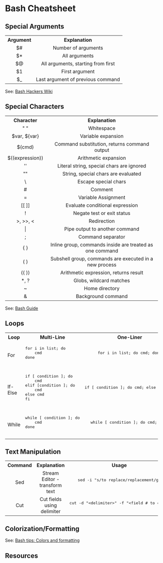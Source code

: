 # Bash Cheatsheet

## Special Arguments

<table style="text-align:center">
    <tr>
        <th>Argument</th>
        <th>Explanation</th>
    </tr>
    <tr>
        <td>
            $#
        </td>
        <td>
            Number of arguments
        </td>
    </tr>
    <tr>
        <td>
            $*
        </td>
        <td>
            All arguments
        </td>
    </tr>
    <tr>
        </tr>
        <td>
            $@
        </td>
        <td>
            All arguments, starting from first
        </td>
    </tr>
    <tr>
        </tr>
        <td>
            $1
        </td>
        <td>
            First argument
        </td>
    </tr>
    <tr>
        </tr>
        <td>
            $_
        </td>
        <td>
            Last argument of previous command
        </td>
    </tr>
</table>

See: [Bash Hackers Wiki](https://wiki.bash-hackers.org/syntax/shellvars#special_parameters_and_shell_variables)

## Special Characters

<table style="text-align:center">
    <tr>
        <th>Character</th>
        <th>Explanation</th>
    </tr>
    <tr>
        <td>
            " "
        </td>
        <td>
            Whitespace
        </td>
    </tr>
    <tr>
        <td>
            $var, ${var}
        </td>
        <td>
            Variable expansion
        </td>
    </tr>
    <tr>
        <td>
            $(cmd)
        </td>
        <td>
            Command substitution, returns command output
        </td>
    </tr>
    <tr>
        <td>
            $((expression))
        </td>
        <td>
            Arithmetic expansion
        </td>
    </tr>
    <tr>
        <td>
            ''
        </td>
        <td>
            Literal string, special chars are ignored
        </td>
    </tr>
    <tr>
        </tr>
        <td>
            ""
        </td>
        <td>
            String, special chars are evaluated
        </td>
    </tr>
    <tr>
        <td>
            \
        </td>
        <td>
            Escape special chars
        </td>
    </tr>
    <tr>
        <td>
            #
        </td>
        <td>
            Comment
        </td>
    </tr>
    <tr>
        <td>
            =
        </td>
        <td>
            Variable Assignment
        </td>
    </tr>
    <tr>
        <td>
            [[ ]]
        </td>
        <td>
            Evaluate conditional expression
        </td>
    </tr>
    <tr>
        <td>
            !
        </td>
        <td>
            Negate test or exit status
        </td>
    </tr>
    <tr>
        <td>
            >, >>, <
        </td>
        <td>
            Redirection
        </td>
    </tr>
    <tr>
        <td>
            |
        </td>
        <td>
            Pipe output to another command
        </td>
    </tr>
    <tr>
        <td>
            ;
        </td>
        <td>
            Command separator
        </td>
    </tr>
    <tr>
        <td>
            { }
        </td>
        <td>
            Inline group, commands inside are treated as one command
        </td>
    </tr>
    <tr>
        <td>
            ( )
        </td>
        <td>
            Subshell group, commands are executed in a new process
        </td>
    </tr>
    <tr>
        <td>
            (( ))
        </td>
        <td>
            Arithmetic expression, returns result
        </td>
    </tr>
    <tr>
        <td>
            *, ?
        </td>
        <td>
            Globs, wildcard matches
        </td>
    </tr>
    <tr>
        <td>
            ~
        </td>
        <td>
            Home directory
        </td>
    </tr>
    <tr>
        <td>
            &
        </td>
        <td>
            Background command
        </td>
    </tr>
</table>

See: [Bash Guide](http://mywiki.wooledge.org/BashGuide/SpecialCharacters)

## Loops

<table>
    <tr>
        <th>Loop</th>
        <th>Multi-Line</th>
        <th>One-Liner</th>
    </tr>
    <tr>
        <td>For</td>
        <td>
            <pre lang="bash">
for i in list; do
    cmd
done
            </pre>
        </td>
        <td>
            <pre lang="bash" style="text-align:center">
for i in list; do cmd; done
            </pre>
        </td>
    </tr>
    <tr>
        <td>If-Else</td>
        <td>
            <pre lang="bash">
if [ condition ]; do
    cmd
elif [condition ]; do
    cmd
else cmd
fi
            </pre>
        </td>
        <td>
            <pre lang="bash" style="text-align:center">
if [ condition ]; do cmd; else cmd; fi
            </pre>
        </td>
    </tr>
    <tr>
        <td>While</td>
        <td>
            <pre lang="bash">
while [ condition ]; do
    cmd
done
            </pre>
        </td>
        <td>
            <pre lang="bash" style="text-align:center">
while [ condition ]; do cmd; done
            </pre>
        </td>
    </tr>
</table>

## Text Manipulation

<table>
    <tr>
        <th>Command</th>
        <th>Explanation</th>
        <th>Usage</th>
    </tr>
    <tr>
        <td style="text-align:center">Sed</td>
        <td style="text-align:center">Stream Editor - transform text</td>
        <td>
            <pre lang="bash" style="text-align:center">
sed -i "s/to replace/replacement/g"
            </pre>
        </td>
    </tr>
    <tr>
        <td style="text-align:center">Cut</td>
        <td style="text-align:center">Cut fields using delimiter</td>
        <td>
            <pre lang="bash" style="text-align:center">
cut -d "&ltdelimiter&gt" -f "&ltfield # to cut&GT"
            </pre>
        </td>
    </tr>
</table>

## Colorization/Formatting

See: [Bash tips: Colors and formatting](https://misc.flogisoft.com/bash/tip_colors_and_formatting)

## Resources

[]()
[]()
